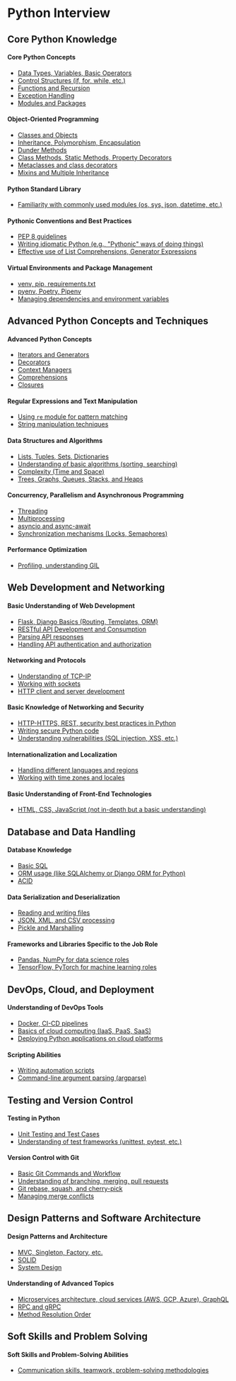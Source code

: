 # Python Interview

## Core Python Knowledge

#### Core Python Concepts
- [Data Types, Variables, Basic Operators](python_interview/Data_Types_Variables_Basic_Operators.md)
- [Control Structures (if, for, while, etc.)](python_interview/Control_Structures_(if_for_while_etc).md)
- [Functions and Recursion](python_interview/Functions_and_Recursion.md)
- [Exception Handling](python_interview/Exception_Handling.md)
- [Modules and Packages](python_interview/Modules_and_Packages.md)
#### Object-Oriented Programming
- [Classes and Objects](python_interview/Classes_and_Objects.md)
- [Inheritance, Polymorphism, Encapsulation](python_interview/Inheritance_Polymorphism_Encapsulation.md)
- [Dunder Methods](python_interview/Dunder_Methods.md)
- [Class Methods, Static Methods, Property Decorators](python_interview/Class_Methods_Static_Methods_Property_Decorators.md)
- [Metaclasses and class decorators](python_interview/Metaclasses_and_class_decorators.md)
- [Mixins and Multiple Inheritance](python_interview/Mixins_and_Multiple_Inheritance.md)
#### Python Standard Library
- [Familiarity with commonly used modules (os, sys, json, datetime, etc.)](python_interview/Familiarity_with_commonly_used_modules_(os_sys_json_datetime_etc).md)
#### Pythonic Conventions and Best Practices
- [PEP 8 guidelines](python_interview/PEP_8_guidelines.md)
- [Writing idiomatic Python (e.g., "Pythonic" ways of doing things)](python_interview/Writing_idiomatic_Python_(eg_Pythonic_ways_of_doing_things).md)
- [Effective use of List Comprehensions, Generator Expressions](python_interview/Effective_use_of_List_Comprehensions_Generator_Expressions.md)
#### Virtual Environments and Package Management
- [venv, pip, requirements.txt](python_interview/venv_pip_requirements.txt.md)
- [pyenv, Poetry, Pipenv](python_interview/pyenv_Poetry_Pipenv.md)
- [Managing dependencies and environment variables](python_interview/Managing_dependencies_and_environment_variables.md)

## Advanced Python Concepts and Techniques

#### Advanced Python Concepts
- [Iterators and Generators](python_interview/Iterators_and_Generators.md)
- [Decorators](python_interview/Decorators.md)
- [Context Managers](python_interview/Context_Managers.md)
- [Comprehensions](python_interview/Comprehensions.md)
- [Closures](python_interview/Closures.md)
#### Regular Expressions and Text Manipulation
- [Using `re` module for pattern matching](python_interview/Using_re_module_for_pattern_matching.md)
- [String manipulation techniques](python_interview/String_manipulation_techniques.md)
#### Data Structures and Algorithms
- [Lists, Tuples, Sets, Dictionaries](python_interview/Lists_Tuples_Sets_Dictionaries.md)
- [Understanding of basic algorithms (sorting, searching)](python_interview/Understanding_of_basic_algorithms_(sorting_searching).md)
- [Complexity (Time and Space)](python_interview/Complexity_(Time_and_Space).md)
- [Trees, Graphs, Queues, Stacks, and Heaps](python_interview/Trees_Graphs_Queues_Stacks_and_Heaps.md)
#### Concurrency, Parallelism and Asynchronous Programming
- [Threading](python_interview/Threading.md)
- [Multiprocessing](python_interview/Multiprocessing.md)
- [asyncio and async-await](python_interview/asyncio_and_async-await.md)
- [Synchronization mechanisms (Locks, Semaphores)](python_interview/Synchronization_mechanisms_(Locks_Semaphores).md)
#### Performance Optimization
- [Profiling, understanding GIL](python_interview/Profiling_understanding_GIL.md)

## Web Development and Networking

#### Basic Understanding of Web Development
- [Flask, Django Basics (Routing, Templates, ORM)](python_interview/Flask_Django_Basics_(Routing_Templates_ORM).md)
- [RESTful API Development and Consumption](python_interview/RESTful_API_Development_and_Consumption.md)
- [Parsing API responses](python_interview/Parsing_API_responses.md)
- [Handling API authentication and authorization](python_interview/Handling_API_authentication_and_authorization.md)
#### Networking and Protocols
- [Understanding of TCP-IP](python_interview/Understanding_of_TCP-IP.md)
- [Working with sockets](python_interview/Working_with_sockets.md)
- [HTTP client and server development](python_interview/HTTP_client_and_server_development.md)
#### Basic Knowledge of Networking and Security
- [HTTP-HTTPS, REST, security best practices in Python](python_interview/HTTP-HTTPS_REST_security_best_practices_in_Python.md)
- [Writing secure Python code](python_interview/Writing_secure_Python_code.md)
- [Understanding vulnerabilities (SQL injection, XSS, etc.)](python_interview/Understanding_vulnerabilities_(SQL_injection_XSS_etc).md)
#### Internationalization and Localization
- [Handling different languages and regions](python_interview/Handling_different_languages_and_regions.md)
- [Working with time zones and locales](python_interview/Working_with_time_zones_and_locales.md)
#### Basic Understanding of Front-End Technologies
- [HTML, CSS, JavaScript (not in-depth but a basic understanding)](python_interview/HTML_CSS_JavaScript_(not_in-depth_but_a_basic_understanding).md)

## Database and Data Handling

#### Database Knowledge
- [Basic SQL](python_interview/Basic_SQL.md)
- [ORM usage (like SQLAlchemy or Django ORM for Python)](python_interview/ORM_usage_(like_SQLAlchemy_or_Django_ORM_for_Python).md)
- [ACID](python_interview/ACID.md)
#### Data Serialization and Deserialization
- [Reading and writing files](python_interview/Reading_and_writing_files.md)
- [JSON, XML, and CSV processing](python_interview/JSON_XML_and_CSV_processing.md)
- [Pickle and Marshalling](python_interview/Pickle_and_Marshalling.md)
#### Frameworks and Libraries Specific to the Job Role
- [Pandas, NumPy for data science roles](python_interview/Pandas_NumPy_for_data_science_roles.md)
- [TensorFlow, PyTorch for machine learning roles](python_interview/TensorFlow_PyTorch_for_machine_learning_roles.md)

## DevOps, Cloud, and Deployment
#### Understanding of DevOps Tools
- [Docker, CI-CD pipelines](python_interview/Docker_CI-CD_pipelines.md)
- [Basics of cloud computing (IaaS, PaaS, SaaS)](python_interview/Basics_of_cloud_computing_(IaaS_PaaS_SaaS).md)
- [Deploying Python applications on cloud platforms](python_interview/Deploying_Python_applications_on_cloud_platforms.md)
#### Scripting Abilities
- [Writing automation scripts](python_interview/Writing_automation_scripts.md)
- [Command-line argument parsing (argparse)](python_interview/Command-line_argument_parsing_(argparse).md)

## Testing and Version Control

#### Testing in Python
- [Unit Testing and Test Cases](python_interview/Unit_Testing_and_Test_Cases.md)
- [Understanding of test frameworks (unittest, pytest, etc.)](python_interview/Understanding_of_test_frameworks_(unittest_pytest_etc).md)
#### Version Control with Git
- [Basic Git Commands and Workflow](python_interview/Basic_Git_Commands_and_Workflow.md)
- [Understanding of branching, merging, pull requests](python_interview/Understanding_of_branching_merging_pull_requests.md)
- [Git rebase, squash, and cherry-pick](python_interview/Git_rebase_squash_and_cherry-pick.md)
- [Managing merge conflicts](python_interview/Managing_merge_conflicts.md)

## Design Patterns and Software Architecture

#### Design Patterns and Architecture
- [MVC, Singleton, Factory, etc.](python_interview/MVC_Singleton_Factory_etc.md)
- [SOLID](python_interview/SOLID.md)
- [System Design](python_interview/System_Design.md)
#### Understanding of Advanced Topics
- [Microservices architecture, cloud services (AWS, GCP, Azure), GraphQL](python_interview/Microservices_architecture_cloud_services_(AWS_GCP_Azure)_GraphQL.md)
- [RPC and gRPC](python_interview/RPC_and_gRPC.md)
- [Method Resolution Order](python_interview/Method_Resolution_Order.md)

## Soft Skills and Problem Solving

#### Soft Skills and Problem-Solving Abilities
- [Communication skills, teamwork, problem-solving methodologies](python_interview/Communication_skills_teamwork_problem-solving_methodologies.md)

